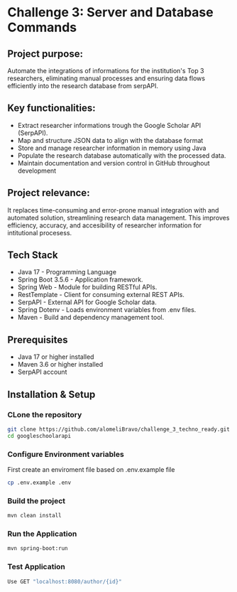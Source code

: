 # Challenge 3: Server and Database Commands

## Project purpose:

Automate the integrations of informations for the institution's Top 3 researchers, eliminating manual processes and ensuring data flows efficiently into the research database from serpAPI.

## Key functionalities:

- Extract researcher informations trough the Google Scholar API (SerpAPI).
- Map and structure JSON data to align with the database format
- Store and manage researcher information in memory using Java
- Populate the research database automatically with the processed data.
- Maintain documentation and version control in GitHub throughout development

## Project relevance:

It replaces time-consuming and error-prone manual integration with and automated solution, streamlining research data management. This improves efficiency, accuracy, and accesibility of researcher information for intitutional procesess.

## Tech Stack

- Java 17 - Programming Language
- Spring Boot 3.5.6 - Application framework.
- Spring Web - Module for building RESTful APIs.
- RestTemplate - Client for consuming external REST APIs.
- SerpAPI - External API for Google Scholar data.
- Spring Dotenv - Loads environment variables from .env files.
- Maven - Build and dependency management tool.

## Prerequisites

- Java 17 or higher installed
- Maven 3.6 or higher installed
- SerpAPI account

## Installation & Setup

### CLone the repository

```bash
git clone https://github.com/alomeliBravo/challenge_3_techno_ready.git
cd googleschoolarapi
```

### Configure Environment variables

First create an enviroment file based on .env.example file

```bash
cp .env.example .env
```

### Build the project

```bash
mvn clean install
```

### Run the Application

```bash
mvn spring-boot:run
```

### Test Application

```bash
Use GET "localhost:8080/author/{id}"
```